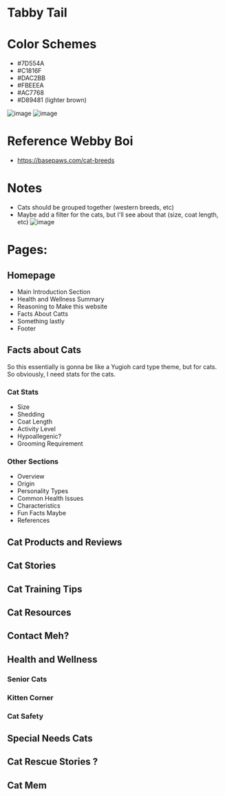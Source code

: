# Tabby Tail
# Color Schemes
- #7D554A
- #C1816F
- #DAC2BB
- #FBEEEA
- #AC7768
- #D89481 (lighter brown)

![image](https://github.com/Zaheer-Emeran/Portfolio/assets/162816701/82288a32-c441-4bb8-a936-04d251877ac0)
![image](https://github.com/Zaheer-Emeran/Portfolio/assets/162816701/a4c80f9b-fb0a-43fd-9b9b-129bc1f39898)

# Reference Webby Boi
- https://basepaws.com/cat-breeds

# Notes
- Cats should be grouped together (western breeds, etc)
- Maybe add a filter for the cats, but I'll see about that (size, coat length, etc)
![image](https://github.com/Zaheer-Emeran/Tabby-Tail/assets/162816701/a760f6c7-2650-4d38-b8f0-b6beaf191c10)



# Pages:
## Homepage
- Main Introduction Section
- Health and Wellness Summary
- Reasoning to Make this website
- Facts About Catts
- Something lastly
- Footer

## Facts about Cats
So this essentially is gonna be like a Yugioh card type theme, but for cats. So obviously, I need stats for the cats.
### Cat Stats
- Size
- Shedding
- Coat Length
- Activity Level
- Hypoallegenic?
- Grooming Requirement

### Other Sections
- Overview
- Origin
- Personality Types
- Common Health Issues
- Characteristics
- Fun Facts Maybe
- References


## Cat Products and Reviews

## Cat Stories

## Cat Training Tips

## Cat Resources

## Contact Meh?

## Health and Wellness
### Senior Cats
### Kitten Corner
### Cat Safety

## Special Needs Cats

## Cat Rescue Stories ?

## Cat Mem
